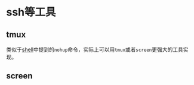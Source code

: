 # ssh等工具


## tmux

类似于[shell](/experiment/os/shell.md)中提到的`nohup`命令，实际上可以用`tmux`或者`screen`更强大的工具实现。

## screen

